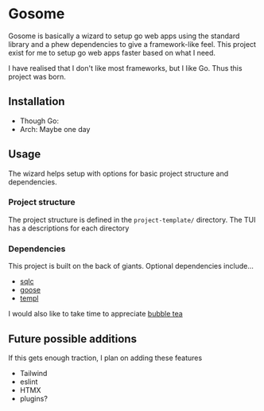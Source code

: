 # Gosome

Gosome is basically a wizard to setup go web apps using the standard library and a phew dependencies to give a framework-like feel.
This project exist for me to setup go web apps faster based on what I need.

I have realised that I don't like most frameworks, but I like Go.
Thus this project was born.

## Installation

- Though Go:
- Arch:
  Maybe one day

## Usage

The wizard helps setup with options for basic project structure and dependencies.

### Project structure

The project structure is defined in the `project-template/` directory.
The TUI has a descriptions for each directory

### Dependencies

This project is built on the back of giants.
Optional dependencies include...

- [sqlc]()
- [goose](https://github.com/pressly/goose)
- [templ](https://github.com/a-h/templ)

I would also like to take time to appreciate [bubble tea](https://github.com/charmbracelet/bubbletea)

## Future possible additions

If this gets enough traction, I plan on adding these features

- Tailwind
- eslint
- HTMX
- plugins?
